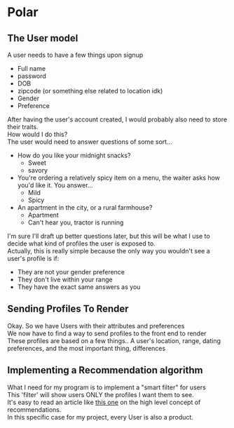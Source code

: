 # Polar

## The User model
A user needs to have a few things upon signup
- Full name
- password
- DOB
- zipcode (or something else related to location idk)  
- Gender
- Preference

After having the user's account created, I would probably also need to store their traits.  
How would I do this?  
The user would need to answer questions of some sort...  
+ How do you like your midnight snacks?
	- Sweet
	- savory
+ You're ordering a relatively spicy item on a menu, the waiter asks how you'd like it. You answer...  
	- Mild
	- Spicy
+ An apartment in the city, or a rural farmhouse?
	- Apartment
	- Can't hear you, tractor is running

I'm sure I'll draft up better questions later, but this will be what I use to decide what kind of profiles the user is exposed to.  
Actually, this is really simple because the only way you wouldn't see a user's profile is if:
- They are not your gender preference
- They don't live within your range
- They have the exact same answers as you

## Sending Profiles To Render
Okay. So we have Users with their attributes and preferences  
We now have to find a way to send profiles to the front end to render  
These profiles are based on a few things.. A user's location, range, dating preferences, and the most important thing, differences  


## Implementing a Recommendation algorithm
What I need for my program is to implement a "smart filter" for users  
This 'filter' will show users ONLY the profiles I want them to see.  
It's easy to read an article like [this one](https://www.klipfolio.com/blog/recommender-system) on the high level concept of recommendations.  
In this specific case for my project, every User is also a product.


